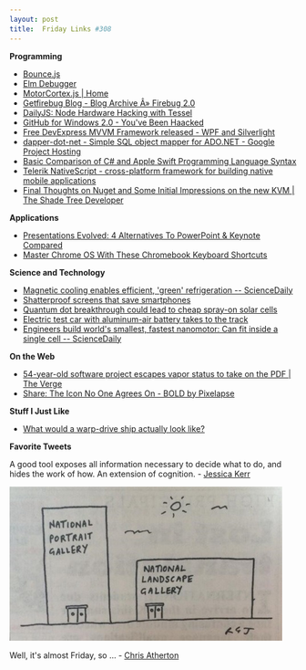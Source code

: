 ```yaml
---
layout: post
title:  Friday Links #308
---
```

**Programming**

  * [Bounce.js](http://bouncejs.com/)
  * [Elm Debugger](http://debug.elm-lang.org/)
  * [MotorCortex.js | Home](http://motorcortexjs.com/?utm_source=html5weekly&utm_medium=email#)
  * [Getfirebug Blog - Blog Archive Â» Firebug 2.0](https://blog.getfirebug.com/2014/06/10/firebug-2-0/?utm_source=html5weekly&utm_medium=email)
  * [DailyJS: Node Hardware Hacking with Tessel](http://dailyjs.com/2014/06/10/tessel/)
  * [GitHub for Windows 2.0 - You've Been Haacked](http://haacked.com/archive/2014/06/09/ghfw-2/)
  * [Free DevExpress MVVM Framework released - WPF and Silverlight](https://community.devexpress.com/blogs/wpf/archive/2014/06/11/free-devexpress-mvvm-framework-released.aspx)
  * [dapper-dot-net - Simple SQL object mapper for ADO.NET - Google Project Hosting](https://code.google.com/p/dapper-dot-net/)
  * [Basic Comparison of C# and Apple Swift Programming Language Syntax](http://pietschsoft.com/post/2014/06/07/Basic-Comparison-of-C-and-Apple-Swift-Programming-Language-Syntax)
  * [Telerik NativeScript - cross-platform framework for building native mobile applications](http://blogs.telerik.com/blogs/14-06-12/announcing-nativescript---cross-platform-framework-for-building-native-mobile-applications?utm_source=javascriptweekly&utm_medium=email)
  * [Final Thoughts on Nuget and Some Initial Impressions on the new KVM | The Shade Tree Developer](http://jeremydmiller.com/2014/06/09/final-thoughts-on-nuget/)

**Applications**

  * [Presentations Evolved: 4 Alternatives To PowerPoint & Keynote Compared](http://www.makeuseof.com/tag/presentations-evolved-4-alternatives-powerpoint-keynote-compared/)
  * [Master Chrome OS With These Chromebook Keyboard Shortcuts](http://www.howtogeek.com/189324/master-chrome-os-with-these-chromebook-keyboard-shortcuts/)

**Science and Technology**

  * [Magnetic cooling enables efficient, 'green' refrigeration -- ScienceDaily](http://www.sciencedaily.com/releases/2014/06/140610112339.htm?utm_source=feedburner&utm_medium=feed&utm_campaign=Feed%3A+sciencedaily+%28Latest+Science+News+--+ScienceDaily%29)
  * [Shatterproof screens that save smartphones](http://m.phys.org/_news321275422.html)
  * [Quantum dot breakthrough could lead to cheap spray-on solar cells](http://www.gizmag.com/quantum-dot-solar-cells/32478/)
  * [Electric test car with aluminum-air battery takes to the track](http://www.gizmag.com/aluminium-air-battery-could-extend-ev-range-by-1000-km/32454/)
  * [Engineers build world's smallest, fastest nanomotor: Can fit inside a single cell -- ScienceDaily](http://www.sciencedaily.com/releases/2014/05/140520123441.htm)

**On the Web**

  * [54-year-old software project escapes vapor status to take on the PDF | The Verge](http://mobile.theverge.com/2014/6/6/5787638/54-year-old-software-project-escapes-vapor-status-to-take-on-the-pdf?utm_source=twitterfeed&utm_medium=twitter)
  * [Share: The Icon No One Agrees On - BOLD by Pixelapse](https://bold.pixelapse.com/minming/share-the-icon-no-one-agrees-on)

**Stuff I Just Like**

  * [What would a warp-drive ship actually look like?](http://www.gizmag.com/ixs-enterprise-warp-drive-concept/32508/)

**Favorite Tweets**

A good tool exposes all information necessary to decide what to do, and hides the work of how. An extension of cognition. - [Jessica Kerr](https://twitter.com/jessitron/status/477115269509152772)

[![Bp3Yo3cIEAAENyB](/cdn/images/blog/Windows-Live-Writer/Friday-Links-308_FA72/Bp3Yo3cIEAAENyB_thumb.jpg)](/cdn/images/blog/Windows-Live-Writer/Friday-Links-308_FA72/Bp3Yo3cIEAAENyB_2.jpg)

Well, it's almost Friday, so … - [Chris Atherton](https://twitter.com/finiteattention/status/477003719612334080)
